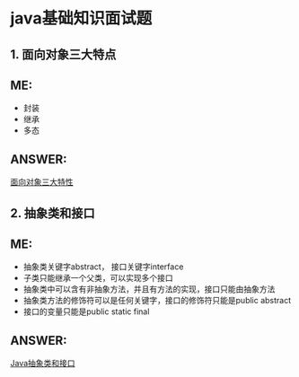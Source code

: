 # java基础知识面试题  
## 1. 面向对象三大特点  

ME:  
---  
+ 封装  
+ 继承  
+ 多态  

ANSWER:  
---  
[面向对象三大特性](https://www.cnblogs.com/skylife/p/11105242.html)  

## 2. 抽象类和接口  

ME:  
---  
+ 抽象类关键字abstract， 接口关键字interface  
+ 子类只能继承一个父类，可以实现多个接口  
+ 抽象类中可以含有非抽象方法，并且有方法的实现，接口只能由抽象方法  
+ 抽象类方法的修饰符可以是任何关键字，接口的修饰符只能是public abstract  
+ 接口的变量只能是public static final  

ANSWER:  
---  
[Java抽象类和接口](https://www.cnblogs.com/Jordandan/p/11199405.html)  

